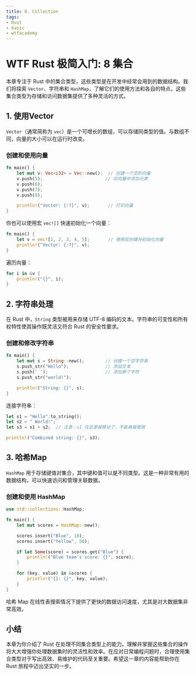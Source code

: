 ```yaml
---
title: 8. Collection
tags:
- Rust
- basic
- wtfacademy
---
```


# WTF Rust 极简入门: 8 集合

本章专注于 Rust 中的集合类型，这些类型是在开发中经常会用到的数据结构。我们将探索 `Vector`、字符串和 `HashMap`，了解它们的使用方法和各自的特点。这些集合类型为存储和访问数据集提供了多种灵活的方式。

## 1. 使用Vector

`Vector`（通常简称为 `vec`）是一个可增长的数组，可以存储同类型的值。与数组不同，向量的大小可以在运行时改变。

### 创建和使用向量

```rust
fn main() {
    let mut v: Vec<i32> = Vec::new();  // 创建一个空的向量
    v.push(5);                        // 向向量中添加元素
    v.push(6);
    v.push(7);
    v.push(8);

    println!("Vector: {:?}", v);       // 打印向量
}
```

你也可以使用宏 `vec![]` 快速初始化一个向量：

```rust
fn main() {
    let v = vec![1, 2, 3, 4, 5];       // 使用宏创建并初始化向量
    println!("Vector: {:?}", v);
}
```

遍历向量：

```rust
for i in &v {
    println!("{}", i);
}
```

## 2. 字符串处理

在 Rust 中，`String` 类型被用来存储 UTF-8 编码的文本。字符串的可变性和所有权特性使其操作既灵活又符合 Rust 的安全性要求。

### 创建和修改字符串

```rust
fn main() {
    let mut s = String::new();        // 创建一个空字符串
    s.push_str("Hello");              // 添加文本
    s.push(' ');                      // 添加单个字符
    s.push_str("world!");

    println!("String: {}", s);
}
```

连接字符串：

```rust
let s1 = "Hello".to_string();
let s2 = " World!";
let s3 = s1 + s2;  // 注意：s1 在这里被移动了，不能再被使用

println!("Combined string: {}", s3);
```

## 3. 哈希Map

`HashMap` 用于存储键值对集合，其中键和值可以是不同类型。这是一种非常有用的数据结构，可以快速访问和管理关联数据。

### 创建和使用 HashMap

```rust
use std::collections::HashMap;

fn main() {
    let mut scores = HashMap::new();

    scores.insert("Blue", 10);
    scores.insert("Yellow", 50);

    if let Some(score) = scores.get("Blue") {
        println!("Blue team's score: {}", score);
    }

    for (key, value) in &scores {
        println!("{}: {}", key, value);
    }
}
```

哈希 Map 在线性表搜索情况下提供了更快的数据访问速度，尤其是对大数据集非常高效。

## 小结

本章为你介绍了 Rust 在处理不同集合类型上的能力。理解并掌握这些集合的操作将大大增强你处理数据集时的灵活性和效率。在应对日常编程问题时，合理使用集合类型对于写出高效、易维护的代码至关重要。希望这一章的内容能帮助你在 Rust 旅程中迈出坚实的一步。